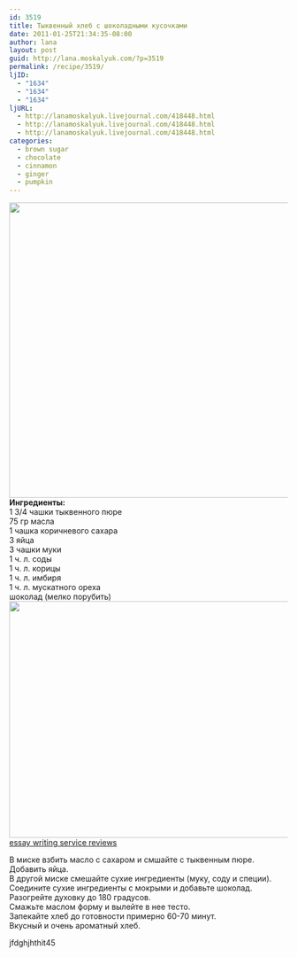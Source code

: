 ```yaml
---
id: 3519
title: Тыквенный хлеб с шоколадными кусочками
date: 2011-01-25T21:34:35-08:00
author: lana
layout: post
guid: http://lana.moskalyuk.com/?p=3519
permalink: /recipe/3519/
ljID:
  - "1634"
  - "1634"
  - "1634"
ljURL:
  - http://lanamoskalyuk.livejournal.com/418448.html
  - http://lanamoskalyuk.livejournal.com/418448.html
  - http://lanamoskalyuk.livejournal.com/418448.html
categories:
  - brown sugar
  - chocolate
  - cinnamon
  - ginger
  - pumpkin
---
```

<img loading="lazy" class="alignnone" title="pumpkin bread" src="http://farm6.static.flickr.com/5095/5388884611_3238fca977_z.jpg" alt="" width="640" height="533" />

<div id="_mcePaste">
  <strong>Ингредиенты:</strong>
</div>

<div id="_mcePaste">
  1 3/4 чашки тыквенного пюре
</div>

<div id="_mcePaste">
  75 гр масла
</div>

<div id="_mcePaste">
  1 чашка коричневого сахара
</div>

<div id="_mcePaste">
  3 яйца
</div>

<div id="_mcePaste">
  3 чашки муки
</div>

<div id="_mcePaste">
  1 ч. л. соды
</div>

<div id="_mcePaste">
  1 ч. л. корицы
</div>

<div id="_mcePaste">
  1 ч. л. имбиря
</div>

<div id="_mcePaste">
  1 ч. л. мускатного ореха
</div>

<div id="_mcePaste">
  шоколад (мелко порубить)
</div>

<img loading="lazy" class="alignnone" title="pumpkin bread" src="http://farm6.static.flickr.com/5178/5389498606_ba8257a289_z.jpg" alt="" width="640" height="427" /> 

<div>
  <a href='http://cheapessaywritingservicee.com/' title='essay writing service reviews'>essay writing service reviews</a>
</div>

В миске взбить масло с сахаром и смшайте с тыквенным пюре. Добавить яйца.  
В другой миске смешайте сухие ингредиенты (муку, соду и специи).  
Соедините сухие ингредиенты с мокрыми и добавьте шоколад.  
Разогрейте духовку до 180 градусов.  
Смажьте маслом форму и вылейте в нее тесто.  
Запекайте хлеб до готовности примерно 60-70 минут.  
Вкусный и очень ароматный хлеб.

<div>
</div>

<div>
  jfdghjhthit45
</div>